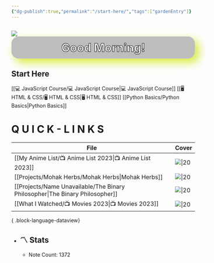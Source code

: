 ```yaml
---
{"dg-publish":true,"permalink":"/start-here/","tags":["gardenEntry"]}
---
```



<h2><span><div style="text-align: center;"><img src="https://external-content.duckduckgo.com/iu/?u=https%3A%2F%2Fi.pinimg.com%2Foriginals%2Ff1%2Feb%2F10%2Ff1eb10869f9163cb04dd8d7303ca676c.png&amp;f=1&amp;nofb=1&amp;ipt=ef4e9e4b4df94d2cb2281456b86b9e1f322673dc6dfc69ea4d984d10d39ff671&amp;ipo=images" style="display: block; margin: auto;" referrerpolicy="no-referrer"> <h2 style="background: rgba( 0, 0, 0, 0.25 ); box-shadow: 0 8px 32px 0 rgba( 31, 38, 135, 0.37 ); backdrop-filter: blur( 4px ); -webkit-backdrop-filter: blur( 4px ); border-radius: 10px; border: 1px solid rgba( 255, 255, 255, 0.18 ); -webkit-box-shadow: 10px 10px 24px 0px rgba(214,235,52,1); -moz-box-shadow: 10px 10px 24px 0px rgba(214,235,52,1); box-shadow: 10px 10px 24px 0px rgba(214,235,52,1); border-radius: 20px; padding: 10px; color:white; -webkit-text-stroke: 1px black; text-stroke: 1px black; max-width: 500px; margin: 0 auto;">Good Morning!</h2></div></span></h2>

## Start Here
[[💻 JavaScript Course/💻 JavaScript Course\|💻 JavaScript Course]]
[[🖥️ HTML & CSS/🖥️ HTML & CSS\|🖥️ HTML & CSS]]
[[Python Basics/Python Basics\|Python Basics]]
# Q U I C K - L I N K S
| File                                                                            | Cover                                                                                    |
| ------------------------------------------------------------------------------- | ---------------------------------------------------------------------------------------- |
| [[My Anime List/📺 Anime List 2023\|📺 Anime List 2023]]                     | ![\|20](https://wallpapers-clan.com/wp-content/uploads/2022/12/anime-eyes-gif-pfp-1.gif) |
| [[Projects/Mohak Herbs/Mohak Herbs\|Mohak Herbs]]                            | ![\|20](https://i.ibb.co/280Hg9p/MH-LOGO-GIF1.gif)                                       |
| [[Projects/Name Unavailable/The Binary Philosopher\|The Binary Philosopher]] | ![\|20](https://i.ibb.co/1GyKctn/The-Binary-Philosopher.gif)                             |
| [[What I Watched/📺 Movies 2023\|📺 Movies 2023]]                            | ![\|20](https://i.pinimg.com/originals/6c/f2/9b/6cf29b5cd2a4e926597900b618f5477a.gif)    |

{ .block-language-dataview}
- ## 〽️ Stats
	-  Note Count: 1372